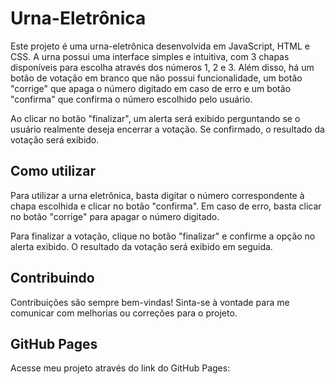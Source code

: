 # Urna-Eletrônica

Este projeto é uma urna-eletrônica desenvolvida em JavaScript, HTML e CSS. A urna possui uma interface simples e intuitiva, com 3 chapas disponíveis para escolha através dos números 1, 2 e 3. Além disso, há um botão de votação em branco que não possui funcionalidade, um botão "corrige" que apaga o número digitado em caso de erro e um botão "confirma" que confirma o número escolhido pelo usuário.

Ao clicar no botão "finalizar", um alerta será exibido perguntando se o usuário realmente deseja encerrar a votação. Se confirmado, o resultado da votação será exibido.

## Como utilizar

Para utilizar a urna eletrônica, basta digitar o número correspondente à chapa escolhida e clicar no botão "confirma". Em caso de erro, basta clicar no botão "corrige" para apagar o número digitado.

Para finalizar a votação, clique no botão "finalizar" e confirme a opção no alerta exibido. O resultado da votação será exibido em seguida.

## Contribuindo

Contribuições são sempre bem-vindas! Sinta-se à vontade para me comunicar com melhorias ou correções para o projeto.

## GitHub Pages

Acesse meu projeto através do link do GitHub Pages:
